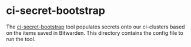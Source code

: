 # ci-secret-bootstrap

The [ci-secret-bootstrap](https://github.com/openshift/ci-tools/tree/master/cmd/ci-secret-bootstrap) tool
populates secrets onto our ci-clusters based on the items saved in Bitwarden.
This directory contains the config file to run the tool.
